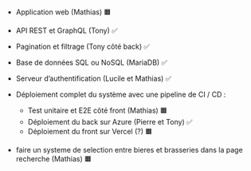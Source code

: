 - Application web (Mathias) 🟧
- API REST et GraphQL (Tony) ✅
- Pagination et filtrage (Tony côté back) ✅
- Base de données SQL ou NoSQL (MariaDB) ✅
- Serveur d’authentification (Lucile et Mathias) ✅
- Déploiement complet du système avec une pipeline de CI / CD :
  - Test unitaire et E2E côté front (Mathias) 🟧
  - Déploiement du back sur Azure (Pierre et Tony) ✅
  - Déploiement du front sur Vercel (?) 🟧



- faire un systeme de selection entre bieres et brasseries dans la page recherche (Mathias) 🟧
